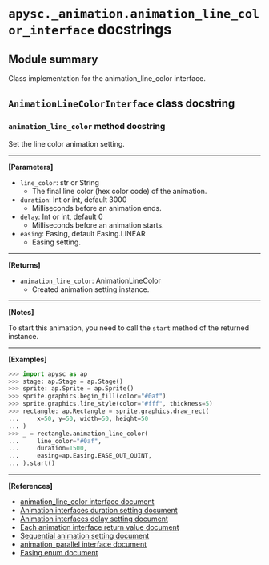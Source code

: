 # `apysc._animation.animation_line_color_interface` docstrings

## Module summary

Class implementation for the animation_line_color interface.

## `AnimationLineColorInterface` class docstring

### `animation_line_color` method docstring

Set the line color animation setting.<hr>

**[Parameters]**

- `line_color`: str or String
  - The final line color (hex color code) of the animation.
- `duration`: Int or int, default 3000
  - Milliseconds before an animation ends.
- `delay`: Int or int, default 0
  - Milliseconds before an animation starts.
- `easing`: Easing, default Easing.LINEAR
  - Easing setting.

<hr>

**[Returns]**

- `animation_line_color`: AnimationLineColor
  - Created animation setting instance.

<hr>

**[Notes]**

To start this animation, you need to call the `start` method of the returned instance.<hr>

**[Examples]**

```py
>>> import apysc as ap
>>> stage: ap.Stage = ap.Stage()
>>> sprite: ap.Sprite = ap.Sprite()
>>> sprite.graphics.begin_fill(color="#0af")
>>> sprite.graphics.line_style(color="#fff", thickness=5)
>>> rectangle: ap.Rectangle = sprite.graphics.draw_rect(
...     x=50, y=50, width=50, height=50
... )
>>> _ = rectangle.animation_line_color(
...     line_color="#0af",
...     duration=1500,
...     easing=ap.Easing.EASE_OUT_QUINT,
... ).start()
```

<hr>

**[References]**

- [animation_line_color interface document](https://simon-ritchie.github.io/apysc/en/animation_line_color.html)
- [Animation interfaces duration setting document](https://simon-ritchie.github.io/apysc/en/animation_duration.html)
- [Animation interfaces delay setting document](https://simon-ritchie.github.io/apysc/en/animation_delay.html)
- [Each animation interface return value document](https://simon-ritchie.github.io/apysc/en/animation_return_value.html)
- [Sequential animation setting document](https://simon-ritchie.github.io/apysc/en/sequential_animation.html)
- [animation_parallel interface document](https://simon-ritchie.github.io/apysc/en/animation_parallel.html)
- [Easing enum document](https://simon-ritchie.github.io/apysc/en/easing_enum.html)